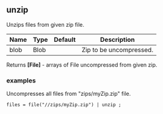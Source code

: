 ## unzip

Unzips files from given zip file.

 | Name | Type | Default | Description |
 | ---- | ---- | ------- | ----------- |
 | blob | Blob |   | Zip to be uncompressed. |

Returns __[File]__ - arrays of File uncompressed from given zip.

### examples
Uncompresses all files from "zips/myZip.zip" file.

```
files = file("//zips/myZip.zip") | unzip ;
```

